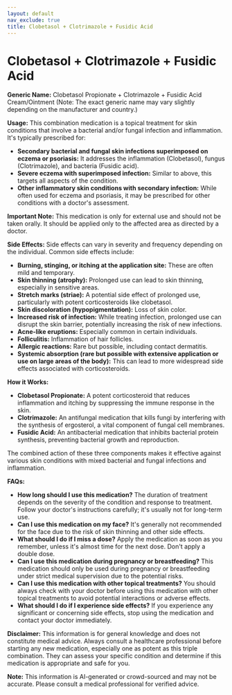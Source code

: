 ```yaml
---
layout: default
nav_exclude: true
title: Clobetasol + Clotrimazole + Fusidic Acid
---
```


# Clobetasol + Clotrimazole + Fusidic Acid

**Generic Name:** Clobetasol Propionate + Clotrimazole + Fusidic Acid Cream/Ointment (Note:  The exact generic name may vary slightly depending on the manufacturer and country.)


**Usage:** This combination medication is a topical treatment for skin conditions that involve a bacterial and/or fungal infection and inflammation. It's typically prescribed for:

* **Secondary bacterial and fungal skin infections superimposed on eczema or psoriasis:**  It addresses the inflammation (Clobetasol), fungus (Clotrimazole), and bacteria (Fusidic acid).
* **Severe eczema with superimposed infection:** Similar to above, this targets all aspects of the condition.
* **Other inflammatory skin conditions with secondary infection:** While often used for eczema and psoriasis, it may be prescribed for other conditions with a doctor's assessment.

**Important Note:** This medication is only for external use and should not be taken orally.  It should be applied only to the affected area as directed by a doctor.


**Side Effects:**  Side effects can vary in severity and frequency depending on the individual. Common side effects include:

* **Burning, stinging, or itching at the application site:** These are often mild and temporary.
* **Skin thinning (atrophy):** Prolonged use can lead to skin thinning, especially in sensitive areas.
* **Stretch marks (striae):**  A potential side effect of prolonged use, particularly with potent corticosteroids like clobetasol.
* **Skin discoloration (hypopigmentation):**  Loss of skin color.
* **Increased risk of infection:**  While treating infection, prolonged use can disrupt the skin barrier, potentially increasing the risk of new infections.
* **Acne-like eruptions:**  Especially common in certain individuals.
* **Folliculitis:** Inflammation of hair follicles.
* **Allergic reactions:**  Rare but possible, including contact dermatitis.
* **Systemic absorption (rare but possible with extensive application or use on large areas of the body):**  This can lead to more widespread side effects associated with corticosteroids.


**How it Works:**

* **Clobetasol Propionate:** A potent corticosteroid that reduces inflammation and itching by suppressing the immune response in the skin.
* **Clotrimazole:** An antifungal medication that kills fungi by interfering with the synthesis of ergosterol, a vital component of fungal cell membranes.
* **Fusidic Acid:** An antibacterial medication that inhibits bacterial protein synthesis, preventing bacterial growth and reproduction.

The combined action of these three components makes it effective against various skin conditions with mixed bacterial and fungal infections and inflammation.


**FAQs:**

* **How long should I use this medication?**  The duration of treatment depends on the severity of the condition and response to treatment.  Follow your doctor's instructions carefully; it's usually not for long-term use.
* **Can I use this medication on my face?**  It's generally not recommended for the face due to the risk of skin thinning and other side effects.
* **What should I do if I miss a dose?** Apply the medication as soon as you remember, unless it's almost time for the next dose. Don't apply a double dose.
* **Can I use this medication during pregnancy or breastfeeding?** This medication should only be used during pregnancy or breastfeeding under strict medical supervision due to the potential risks.
* **Can I use this medication with other topical treatments?**  You should always check with your doctor before using this medication with other topical treatments to avoid potential interactions or adverse effects.
* **What should I do if I experience side effects?** If you experience any significant or concerning side effects, stop using the medication and contact your doctor immediately.


**Disclaimer:** This information is for general knowledge and does not constitute medical advice. Always consult a healthcare professional before starting any new medication, especially one as potent as this triple combination.  They can assess your specific condition and determine if this medication is appropriate and safe for you.


**Note:** This information is AI-generated or crowd-sourced and may not be accurate. Please consult a medical professional for verified advice.